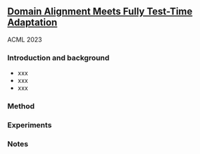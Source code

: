 ## [Domain Alignment Meets Fully Test-Time Adaptation](https://arxiv.org/abs/2207.04185#:~:text=A%20foundational%20requirement%20of%20a,domains%20using%20only%20unlabeled%20data.)

ACML 2023

### Introduction and background
- xxx
- xxx
- xxx

### Method

### Experiments

### Notes
